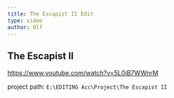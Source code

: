 ```yaml
---
title: The Escapist II Edit
type: video
author: Olf
---
```


## The Escapist II

<https://www.youtube.com/watch?v=5L0iB7WWnrM>

project path: `E:\EDITING Acc\Project\The Escapist II`
